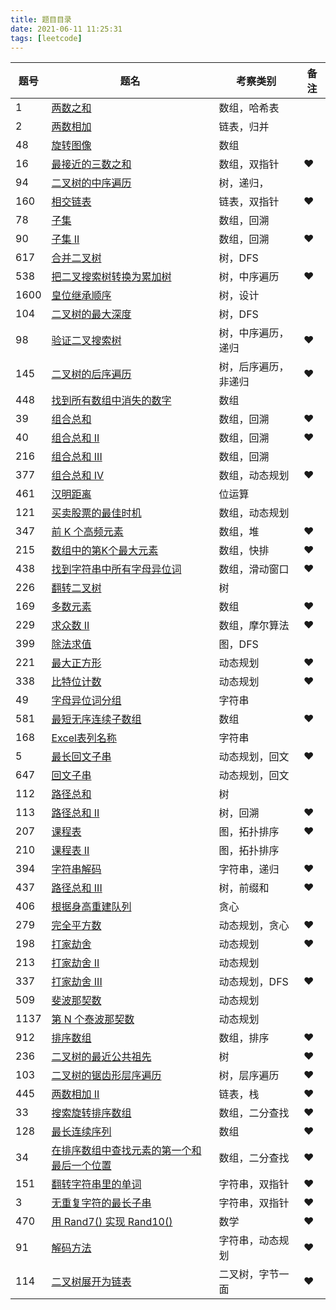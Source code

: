 ```yaml
---
title: 题目目录
date: 2021-06-11 11:25:31
tags: [leetcode]
---
```


| 题号 | 题名                                                         | 考察类别             | 备注 |
| ---- | ------------------------------------------------------------ | -------------------- | ---- |
| 1    | [两数之和](https://leetcode-cn.com/problems/two-sum/)        | 数组，哈希表         |      |
| 2    | [两数相加](https://leetcode-cn.com/problems/add-two-numbers/) | 链表，归并           |      |
| 48   | [旋转图像](https://leetcode-cn.com/problems/rotate-image/)   | 数组                 |      |
| 16   | [最接近的三数之和](https://leetcode-cn.com/problems/3sum-closest/) | 数组，双指针         | ❤️    |
| 94   | [二叉树的中序遍历](https://leetcode-cn.com/problems/binary-tree-inorder-traversal/) | 树，递归，           |      |
| 160  | [相交链表](https://leetcode-cn.com/problems/intersection-of-two-linked-lists/) | 链表，双指针         | ❤️    |
| 78   | [子集](https://leetcode-cn.com/problems/subsets/)            | 数组，回溯           |      |
| 90   | [子集 II](https://leetcode-cn.com/problems/subsets-ii/)      | 数组，回溯           | ❤️    |
| 617  | [合并二叉树](https://leetcode-cn.com/problems/merge-two-binary-trees/) | 树，DFS              |      |
| 538  | [把二叉搜索树转换为累加树](https://leetcode-cn.com/problems/convert-bst-to-greater-tree/) | 树，中序遍历         | ❤️    |
| 1600 | [皇位继承顺序](https://leetcode-cn.com/problems/throne-inheritance/) | 树，设计             |      |
| 104  | [二叉树的最大深度](https://leetcode-cn.com/problems/maximum-depth-of-binary-tree/) | 树，DFS              |      |
| 98   | [验证二叉搜索树](https://leetcode-cn.com/problems/validate-binary-search-tree/) | 树，中序遍历，递归   | ❤️    |
| 145  | [二叉树的后序遍历](https://leetcode-cn.com/problems/binary-tree-postorder-traversal/) | 树，后序遍历，非递归 | ❤️    |
| 448  | [找到所有数组中消失的数字](https://leetcode-cn.com/problems/find-all-numbers-disappeared-in-an-array/) | 数组                 |      |
| 39   | [组合总和](https://leetcode-cn.com/problems/combination-sum/) | 数组，回溯           | ❤️    |
| 40   | [组合总和 II](https://leetcode-cn.com/problems/combination-sum-ii/) | 数组，回溯           | ❤️    |
| 216  | [组合总和 III](https://leetcode-cn.com/problems/combination-sum-iii/) | 数组，回溯           |      |
| 377  | [组合总和 Ⅳ](https://leetcode-cn.com/problems/combination-sum-iv/) | 数组，动态规划       | ❤️    |
| 461  | [汉明距离](https://leetcode-cn.com/problems/hamming-distance/) | 位运算               |      |
| 121  | [买卖股票的最佳时机](https://leetcode-cn.com/problems/best-time-to-buy-and-sell-stock/) | 数组，动态规划       |      |
| 347  | [前 K 个高频元素](https://leetcode-cn.com/problems/top-k-frequent-elements/) | 数组，堆             | ❤️    |
| 215  | [数组中的第K个最大元素](https://leetcode-cn.com/problems/kth-largest-element-in-an-array/) | 数组，快排           | ❤️    |
| 438  | [找到字符串中所有字母异位词](https://leetcode-cn.com/problems/find-all-anagrams-in-a-string/) | 数组，滑动窗口       | ❤️    |
| 226  | [翻转二叉树](https://leetcode-cn.com/problems/invert-binary-tree/) | 树                   |      |
| 169  | [多数元素](https://leetcode-cn.com/problems/majority-element/) | 数组                 | ❤️    |
| 229  | [求众数 II](https://leetcode-cn.com/problems/majority-element-ii/) | 数组，摩尔算法       | ❤️    |
| 399  | [除法求值](https://leetcode-cn.com/problems/evaluate-division/) | 图，DFS              |      |
| 221  | [最大正方形](https://leetcode-cn.com/problems/maximal-square/) | 动态规划             | ❤️    |
| 338  | [比特位计数](https://leetcode-cn.com/problems/counting-bits/) | 动态规划             | ❤️    |
| 49   | [字母异位词分组](https://leetcode-cn.com/problems/group-anagrams/) | 字符串               |      |
| 581  | [最短无序连续子数组](https://leetcode-cn.com/problems/shortest-unsorted-continuous-subarray/) | 数组                 | ❤️    |
| 168  | [Excel表列名称](https://leetcode-cn.com/problems/excel-sheet-column-title/) | 字符串               |      |
| 5    | [最长回文子串](https://leetcode-cn.com/problems/longest-palindromic-substring/) | 动态规划，回文       | ❤️    |
| 647  | [回文子串](https://leetcode-cn.com/problems/palindromic-substrings/) | 动态规划，回文       |      |
| 112  | [路径总和](https://leetcode-cn.com/problems/path-sum/)       | 树                   |      |
| 113  | [路径总和 II](https://leetcode-cn.com/problems/path-sum-ii/) | 树，回溯             | ❤️    |
| 207  | [课程表](https://leetcode-cn.com/problems/course-schedule/)  | 图，拓扑排序         | ❤️    |
| 210  | [课程表 II](https://leetcode-cn.com/problems/course-schedule-ii/) | 图，拓扑排序         |      |
| 394  | [字符串解码](https://leetcode-cn.com/problems/decode-string/) | 字符串，递归         | ❤️    |
| 437  | [路径总和 III](https://leetcode-cn.com/problems/path-sum-iii/) | 树，前缀和           | ❤️    |
| 406  | [根据身高重建队列](https://leetcode-cn.com/problems/queue-reconstruction-by-height/) | 贪心                 |      |
| 279  | [完全平方数](https://leetcode-cn.com/problems/perfect-squares/) | 动态规划，贪心       | ❤️    |
| 198  | [打家劫舍](https://leetcode-cn.com/problems/house-robber/)   | 动态规划             | ❤️    |
| 213  | [打家劫舍 II](https://leetcode-cn.com/problems/house-robber-ii/) | 动态规划             |      |
| 337  | [打家劫舍 III](https://leetcode-cn.com/problems/house-robber-iii/) | 动态规划，DFS        | ❤️    |
| 509  | [斐波那契数](https://leetcode-cn.com/problems/fibonacci-number/) | 动态规划             |      |
| 1137 | [第 N 个泰波那契数](https://leetcode-cn.com/problems/n-th-tribonacci-number/) | 动态规划             |      |
| 912  | [排序数组](https://leetcode-cn.com/problems/sort-an-array/)  | 数组，排序           | ❤️    |
| 236  | [二叉树的最近公共祖先](https://leetcode-cn.com/problems/lowest-common-ancestor-of-a-binary-tree/) | 树                   | ❤️    |
| 103  | [二叉树的锯齿形层序遍历](https://leetcode-cn.com/problems/binary-tree-zigzag-level-order-traversal/) | 树，层序遍历         | ❤️    |
| 445  | [两数相加 II](https://leetcode-cn.com/problems/add-two-numbers-ii/) | 链表，栈             | ❤️    |
| 33   | [搜索旋转排序数组](https://leetcode-cn.com/problems/search-in-rotated-sorted-array/) | 数组，二分查找       | ❤️    |
| 128  | [最长连续序列](https://leetcode-cn.com/problems/longest-consecutive-sequence/) | 数组                 | ❤️    |
| 34   | [在排序数组中查找元素的第一个和最后一个位置](https://leetcode-cn.com/problems/find-first-and-last-position-of-element-in-sorted-array/) | 数组，二分查找       | ❤️    |
| 151  | [翻转字符串里的单词](https://leetcode-cn.com/problems/reverse-words-in-a-string/) | 字符串，双指针       | ❤️    |
| 3    | [无重复字符的最长子串](https://leetcode-cn.com/problems/longest-substring-without-repeating-characters/) | 字符串，双指针       | ❤️    |
| 470  | [用 Rand7() 实现 Rand10()](https://leetcode-cn.com/problems/implement-rand10-using-rand7/) | 数学                 | ❤️    |
| 91   | [解码方法](https://leetcode-cn.com/problems/decode-ways/)    | 字符串，动态规划     | ❤️    |
| 114  | [二叉树展开为链表](https://leetcode-cn.com/problems/flatten-binary-tree-to-linked-list/) | 二叉树，字节一面     | ❤️    |



